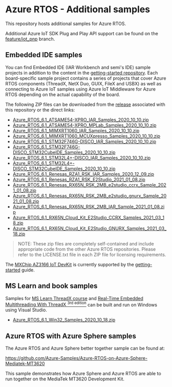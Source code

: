 # Azure RTOS - Additional samples

This repository hosts additional samples for Azure RTOS.

Additional Azure IoT SDK Plug and Play API support can be found on the [feature/iot_pnp](https://github.com/azure-rtos/netxduo/tree/feature/iot_pnp) branch.

## Embedded IDE samples

You can find Embedded IDE (IAR Workbench and semi's IDE) sample projects in addition to the content in the [getting-started repository](https://github.com/azure-rtos/getting-started). Each board-specific sample project contains a series of projects that cover Azure RTOS components (ThreadX, NetX Duo, GUIX, FileX and USBX) as well as connecting to Azure IoT samples using Azure IoT Middleware for Azure RTOS depending on the actual capability of the board.

The following ZIP files can be downloaded from the [release](https://github.com/azure-rtos/samples/releases) associated with this repository or the direct links:

-   [Azure_RTOS_6.1_ATSAME54-XPRO_IAR_Samples_2020_10_10.zip
    ](https://github.com/azure-rtos/samples/releases/download/v6.1_rel/Azure_RTOS_6.1_ATSAME54-XPRO_IAR_Samples_2020_10_10.zip)
-   [Azure_RTOS_6.1_ATSAME54-XPRO_MPLab_Samples_2020_10_10.zip
    ](https://github.com/azure-rtos/samples/releases/download/v6.1_rel/Azure_RTOS_6.1_ATSAME54-XPRO_MPLab_Samples_2020_10_10.zip)
-   [Azure_RTOS_6.1_MIMXRT1060_IAR_Samples_2020_10_10.zip
    ](https://github.com/azure-rtos/samples/releases/download/v6.1_rel/Azure_RTOS_6.1_MIMXRT1060_IAR_Samples_2020_10_10.zip)
-   [Azure_RTOS_6.1_MIMXRT1060_MCUXpresso_Samples_2020_10_10.zip
    ](https://github.com/azure-rtos/samples/releases/download/v6.1_rel/Azure_RTOS_6.1_MIMXRT1060_MCUXpresso_Samples_2020_10_10.zip)
-   [Azure_RTOS_6.1_STM32F746G-DISCO_IAR_Samples_2020_10_10.zip
    ](https://github.com/azure-rtos/samples/releases/download/v6.1_rel/Azure_RTOS_6.1_STM32F746G-DISCO_IAR_Samples_2020_10_10.zip)
-   [Azure_RTOS_6.1_STM32F746G-DISCO_STM32CubeIDE_Samples_2020_10_10.zip
    ](https://github.com/azure-rtos/samples/releases/download/v6.1_rel/Azure_RTOS_6.1_STM32F746G-DISCO_STM32CubeIDE_Samples_2020_10_10.zip)
-   [Azure_RTOS_6.1_STM32L4+-DISCO_IAR_Samples_2020_10_10.zip
    ](https://github.com/azure-rtos/samples/releases/download/v6.1_rel/Azure_RTOS_6.1_STM32L4+-DISCO_IAR_Samples_2020_10_10.zip)
-   [Azure_RTOS_6.1_STM32L4+-DISCO_STM32CubeIDE_Samples_2020_10_10.zip
    ](https://github.com/azure-rtos/samples/releases/download/v6.1_rel/Azure_RTOS_6.1_STM32L4+-DISCO_STM32CubeIDE_Samples_2020_10_10.zip)
-   [Azure_RTOS_6.1_Renesas_RZA1_RSK_IAR_Samples_2020_12_09.zip](https://github.com/azure-rtos/samples/releases/download/v6.1_rel/Azure_RTOS_6.1_Renesas_RZA1_RSK_IAR_Samples_2020_12_09.zip)
-   [Azure_RTOS_6.1_Renesas_RZA1_RSK_E2Studio_2021_01_08.zip](https://github.com/azure-rtos/samples/releases/download/v6.1_rel/Azure_RTOS_6.1_Renesas_RZA1_RSK_E2Studio_2021_01_08.zip)
-   [Azure_RTOS_6.1_Renesas_RX65N_RSK_2MB_e2studio_ccrx_Sample_2021_01_08.zip](https://github.com/azure-rtos/samples/releases/download/v6.1_rel/Azure_RTOS_6.1_Renesas_RX65N_RSK_2MB_e2studio_ccrx_Sample_2021_01_08.zip)
-   [Azure_RTOS_6.1_Renesas_RX65N_RSK_2MB_e2studio_gnurx_Sample_2021_01_08.zip](https://github.com/azure-rtos/samples/releases/download/v6.1_rel/Azure_RTOS_6.1_Renesas_RX65N_RSK_2MB_e2studio_gnurx_Sample_2021_01_08.zip)
-   [Azure_RTOS_6.1_Renesas_RX65N_RSK_2MB_IAR_Sample_2021_01_08.zip](https://github.com/azure-rtos/samples/releases/download/v6.1_rel/Azure_RTOS_6.1_Renesas_RX65N_RSK_2MB_IAR_Sample_2021_01_08.zip)
-   [Azure_RTOS_6.1_RX65N_Cloud_Kit_E2Studio_CCRX_Samples_2021_03_18.zip](https://github.com/azure-rtos/samples/releases/download/v6.1_rel/Azure_RTOS_6.1_RX65N_Cloud_Kit_E2Studio_CCRX_Samples_2021_03_18.zip)
-   [Azure_RTOS_6.1_RX65N_Cloud_Kit_E2Studio_GNURX_Samples_2021_03_18.zip](https://github.com/azure-rtos/samples/releases/download/v6.1_rel/Azure_RTOS_6.1_RX65N_Cloud_Kit_E2Studio_GNURX_Samples_2021_03_18.zip)

> NOTE: These zip files are completely self-contained and include appropriate code from the other Azure RTOS repositories. Please refer to the LICENSE.txt file in each ZIP file for licensing requirements.

The [MXChip AZ3166 IoT DevKit](https://aka.ms/iot-devkit) is currently supported by the [getting-started](https://github.com/azure-rtos/getting-started/tree/master/MXChip/AZ3166) guide.

## MS Learn and book samples

Samples for [MS Learn ThreadX course](https://#) and [Real-Time Embedded Multithreading With ThreadX <sup>3rd edition</sup>](https://www.amazon.in/Real-time-Embedded-Multithreading-Using-Threadx/dp/1523730420) can be built and run on Windows using Visual Studio.

-   [Azure_RTOS_6.1_Win32_Samples_2020_10_18.zip](https://github.com/azure-rtos/samples/releases/download/v6.1_rel/Azure_RTOS_6.1_Win32_Samples_2020_10_18.zip)

## Azure RTOS with Azure Sphere samples

The Azure RTOS and Azure Sphere better together sample can be found at:

https://github.com/Azure-Samples/Azure-RTOS-on-Azure-Sphere-Mediatek-MT3620

This sample demonstrates how Azure Sphere and Azure RTOS are able to run together on the MediaTek MT3620 Development Kit.
